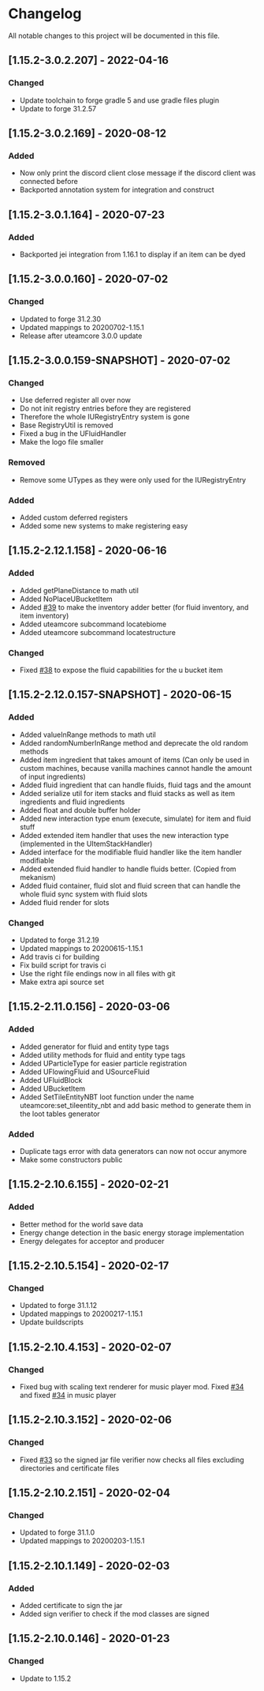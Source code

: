 # Changelog
All notable changes to this project will be documented in this file.

## [1.15.2-3.0.2.207] - 2022-04-16
### Changed
 - Update toolchain to forge gradle 5 and use gradle files plugin
 - Update to forge 31.2.57

## [1.15.2-3.0.2.169] - 2020-08-12
### Added
 - Now only print the discord client close message if the discord client was connected before
 - Backported annotation system for integration and construct

## [1.15.2-3.0.1.164] - 2020-07-23
### Added
 - Backported jei integration from 1.16.1 to display if an item can be dyed

## [1.15.2-3.0.0.160] - 2020-07-02
### Changed
 - Updated to forge 31.2.30
 - Updated mappings to 20200702-1.15.1
 - Release after uteamcore 3.0.0 update

## [1.15.2-3.0.0.159-SNAPSHOT] - 2020-07-02
### Changed
 - Use deferred register all over now
 - Do not init registry entries before they are registered
 - Therefore the whole IURegistryEntry system is gone
 - Base RegistryUtil is removed
 - Fixed a bug in the UFluidHandler
 - Make the logo file smaller
 
### Removed
 - Remove some UTypes as they were only used for the IURegistryEntry
 
### Added
 - Added custom deferred registers
 - Added some new systems to make registering easy

## [1.15.2-2.12.1.158] - 2020-06-16
### Added
 - Added getPlaneDistance to math util
 - Added NoPlaceUBucketItem
 - Added [#39](https://github.com/MC-U-Team/U-Team-Core/issues/39) to make the inventory adder better (for fluid inventory, and item inventory)
 - Added uteamcore subcommand locatebiome
 - Added uteamcore subcommand locatestructure
 
### Changed
 - Fixed [#38](https://github.com/MC-U-Team/U-Team-Core/issues/38) to expose the fluid capabilities for the u bucket item

## [1.15.2-2.12.0.157-SNAPSHOT] - 2020-06-15
### Added
 - Added valueInRange methods to math util
 - Added randomNumberInRange method and deprecate the old random methods
 - Added item ingredient that takes amount of items (Can only be used in custom machines, because vanilla machines cannot handle the amount of input ingredients)
 - Added fluid ingredient that can handle fluids, fluid tags and the amount
 - Added serialize util for item stacks and fluid stacks as well as item ingredients and fluid ingredients
 - Added float and double buffer holder
 - Added new interaction type enum (execute, simulate) for item and fluid stuff
 - Added extended item handler that uses the new interaction type (implemented in the UItemStackHandler)
 - Added interface for the modifiable fluid handler like the item handler modifiable
 - Added extended fluid handler to handle fluids better. (Copied from mekanism)
 - Added fluid container, fluid slot and fluid screen that can handle the whole fluid sync system with fluid slots
 - Added fluid render for slots

### Changed
 - Updated to forge 31.2.19
 - Updated mappings to 20200615-1.15.1
 - Add travis ci for building
 - Fix build script for travis ci
 - Use the right file endings now in all files with git
 - Make extra api source set

## [1.15.2-2.11.0.156] - 2020-03-06
### Added
 - Added generator for fluid and entity type tags
 - Added utility methods for fluid and entity type tags
 - Added UParticleType for easier particle registration
 - Added UFlowingFluid and USourceFluid
 - Added UFluidBlock
 - Added UBucketItem
 - Added SetTileEntityNBT loot function under the name uteamcore:set_tileentity_nbt and add basic method to generate them in the loot tables generator

### Added
 - Duplicate tags error with data generators can now not occur anymore
 - Make some constructors public

## [1.15.2-2.10.6.155] - 2020-02-21
### Added
 - Better method for the world save data
 - Energy change detection in the basic energy storage implementation
 - Energy delegates for acceptor and producer

## [1.15.2-2.10.5.154] - 2020-02-17
### Changed
 - Updated to forge 31.1.12
 - Updated mappings to 20200217-1.15.1
 - Update buildscripts

## [1.15.2-2.10.4.153] - 2020-02-07
### Changed
 - Fixed bug with scaling text renderer for music player mod. Fixed [#34](https://github.com/MC-U-Team/U-Team-Core/issues/34) and fixed [#34](https://github.com/MC-U-Team/Music-Player/issues/34) in music player

## [1.15.2-2.10.3.152] - 2020-02-06
### Changed
 - Fixed [#33](https://github.com/MC-U-Team/U-Team-Core/issues/33) so the signed jar file verifier now checks all files excluding directories and certificate files

## [1.15.2-2.10.2.151] - 2020-02-04
### Changed
 - Updated to forge 31.1.0
 - Updated mappings to 20200203-1.15.1

## [1.15.2-2.10.1.149] - 2020-02-03
### Added
 - Added certificate to sign the jar
 - Added sign verifier to check if the mod classes are signed

## [1.15.2-2.10.0.146] - 2020-01-23
### Changed
 - Update to 1.15.2
